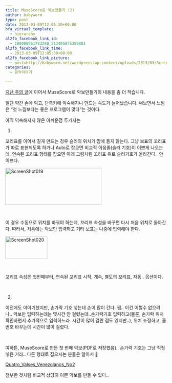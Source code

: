 ```yaml
---
title: MuseScore로 악보만들기 (2)
author: babyworm
type: post
date: 2013-03-09T12:05:20+00:00
bfa_virtual_template:
  - hierarchy
al2fb_facebook_link_id:
  - 100000951783280_513485875359801
al2fb_facebook_link_time:
  - 2013-03-09T12:05:30+00:00
al2fb_facebook_link_picture:
  - post=http://babyworm.net/wordpress/wp-content/uploads/2013/03/ScreenShot019-300x114.png
categories:
  - 음악이야기

---
```

[지난 주의 글][1]에 이어서 MuseScore로 악보만들기의 내용을 좀 더 적습니다.

일단 약간 손에 익고, 단축키에 익숙해지니 만드는 속도가 늘어났습니다. 써보면서 느낌은 &#8220;첫 느낌보다는 좋은 프로그램이 맞다&#8221;는 것이다.

아직 익숙해지지 않은 아쉬운점 두가지는

1.

꼬리표를 이어서 길게 만드는 경우 슬러의 위치가 맘에 들지 않는다. 그냥 보표의 꼬리표가 따로 표현되도록 하거나 Auto로 잡으면 비교적 이음줄(슬러 기호)이 이쁘게 나오는데, 연속된 꼬리표 형태를 잡으면 아래 그림처럼 꼬리표 위로 슬러기호가 올라간다.  안 이쁘다.

[<img loading="lazy" decoding="async" class="alignnone size-medium wp-image-1762" alt="ScreenShot019" src="https://i0.wp.com/babyworm.net/wordpress/wp-content/uploads/2013/03/ScreenShot019.png?resize=300%2C114" width="300" height="114" srcset="https://i0.wp.com/babyworm.net/wordpress/wp-content/uploads/2013/03/ScreenShot019.png?resize=300%2C114 300w, https://i0.wp.com/babyworm.net/wordpress/wp-content/uploads/2013/03/ScreenShot019.png?w=677 677w" sizes="(max-width: 300px) 100vw, 300px" data-recalc-dims="1" />][2]

&nbsp;

이 경우 수동으로 위치를 바꿔야 하는데, 꼬리표 속성을 바꾸면 다시 처음 위치로 돌아간다. 따라서, 처음에는 악보만 입력하고 기타 보표는 나중에 입력해야 한다.

[<img loading="lazy" decoding="async" class="alignnone size-full wp-image-1763" alt="ScreenShot020" src="https://i0.wp.com/babyworm.net/wordpress/wp-content/uploads/2013/03/ScreenShot020.png?resize=131%2C70" width="131" height="70" data-recalc-dims="1" />][3]

&nbsp;

꼬리표 속성은 첫번째부터, 연속된 꼬리표 시작, 계속, 별도의 꼬리표, 자동.. 옵션이다.

&nbsp;

2.

이전에도 이야기했지만, 손가락 기호 넣는데 손이 많이 간다. 쩝.. 이건 어쩔수 없으려나.. 악보만 입력하는데는 몇시간 안 걸렸는데..손가락기호 입력하고(물론, 손가락 위치 확인하면서 추가적으로 입력하느라  시간이 많이 걸린 점도 있지만..), 위치 조정하고, 줄 번호 바꾸는데 시간이 많이 걸렸다.

&nbsp;

여하튼, MuseScore로 만든 첫 번째 악보(PDF로 저장했음).. 손가락 기호는 그냥 직접 넣은 거라.. 다른 형태로 잡으시는 분들은 알아서 🙂

[Quatro\_Valses\_Venezolanos_No2][4]

첨부한 것처럼 비교적 상당히 이쁜 악보를 만들 수 있다..

&nbsp;

&nbsp;

&nbsp;

 [1]: http://babyworm.net/wordpress/?p=1750
 [2]: https://i0.wp.com/babyworm.net/wordpress/wp-content/uploads/2013/03/ScreenShot019.png
 [3]: https://i0.wp.com/babyworm.net/wordpress/wp-content/uploads/2013/03/ScreenShot020.png
 [4]: http://babyworm.net/wordpress/wp-content/uploads/2013/03/Quatro_Valses_Venezolanos_No2.pdf